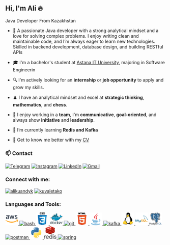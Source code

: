 ## Hi, I'm Ali 🔥
Java Developer From Kazakhstan</h3>

- 🧠 A passionate Java developer with a strong analytical mindset and a love for solving complex problems. I enjoy writing clean and maintainable code, and I’m always eager to learn new technologies. Skilled in backend development, database design, and building RESTful APIs

- 🎓 I'm a bachelor's student at [Astana IT University](https://astanait.edu.kz), majoring in Software Engineerin

- 🔍 I'm actively looking for an **internship** or **job opportunity** to apply and grow my skills.
  
- ♟️ I have an analytical mindset and excel at **strategic thinking**, **mathematics**, and **chess**.
  
- 🤝 I enjoy working in a **team**, I'm **communicative**, **goal-oriented**, and always show **initiative** and **leadership**.

- 🌱 I’m currently learning **Redis and Kafka**

- 📝 Get to know me better with my [CV](https://drive.google.com/file/d/1QsvlFYxL3tXP3XwYKMoaRvy-gEMbzjbp/view?usp=sharing)

### 📫 Contact

[![Telegram](https://img.shields.io/badge/Telegram-2CA5E0?style=flat&logo=telegram&logoColor=white)](https://t.me/alikuandyk)
[![Instagram](https://img.shields.io/badge/Instagram-E4405F?style=flat&logo=instagram&logoColor=white)](https://instagram.com/kuvaletako)
[![LinkedIn](https://img.shields.io/badge/LinkedIn-0A66C2?style=flat&logo=linkedin&logoColor=white)](https://www.linkedin.com/in/alikuandyk/)
[![Gmail](https://img.shields.io/badge/Gmail-D14836?style=flat&logo=gmail&logoColor=white)](mailto:alikuandyk26@gmail.com)

<h3 align="left">Connect with me:</h3>
<p align="left">
<a href="https://linkedin.com/in/alikuandyk" target="blank"><img align="center" src="https://raw.githubusercontent.com/rahuldkjain/github-profile-readme-generator/master/src/images/icons/Social/linked-in-alt.svg" alt="alikuandyk" height="30" width="40" /></a>
<a href="https://instagram.com/kuvaletako" target="blank"><img align="center" src="https://raw.githubusercontent.com/rahuldkjain/github-profile-readme-generator/master/src/images/icons/Social/instagram.svg" alt="kuvaletako" height="30" width="40" /></a>
</p>

<h3 align="left">Languages and Tools:</h3>
<p align="left"> <a href="https://aws.amazon.com" target="_blank" rel="noreferrer"> <img src="https://raw.githubusercontent.com/devicons/devicon/master/icons/amazonwebservices/amazonwebservices-original-wordmark.svg" alt="aws" width="40" height="40"/> </a> <a href="https://www.gnu.org/software/bash/" target="_blank" rel="noreferrer"> <img src="https://www.vectorlogo.zone/logos/gnu_bash/gnu_bash-icon.svg" alt="bash" width="40" height="40"/> </a> <a href="https://www.w3schools.com/css/" target="_blank" rel="noreferrer"> <img src="https://raw.githubusercontent.com/devicons/devicon/master/icons/css3/css3-original-wordmark.svg" alt="css3" width="40" height="40"/> </a> <a href="https://www.docker.com/" target="_blank" rel="noreferrer"> <img src="https://raw.githubusercontent.com/devicons/devicon/master/icons/docker/docker-original-wordmark.svg" alt="docker" width="40" height="40"/> </a> <a href="https://git-scm.com/" target="_blank" rel="noreferrer"> <img src="https://www.vectorlogo.zone/logos/git-scm/git-scm-icon.svg" alt="git" width="40" height="40"/> </a> <a href="https://www.w3.org/html/" target="_blank" rel="noreferrer"> <img src="https://raw.githubusercontent.com/devicons/devicon/master/icons/html5/html5-original-wordmark.svg" alt="html5" width="40" height="40"/> </a> <a href="https://www.java.com" target="_blank" rel="noreferrer"> <img src="https://raw.githubusercontent.com/devicons/devicon/master/icons/java/java-original.svg" alt="java" width="40" height="40"/> </a> <a href="https://kafka.apache.org/" target="_blank" rel="noreferrer"> <img src="https://www.vectorlogo.zone/logos/apache_kafka/apache_kafka-icon.svg" alt="kafka" width="40" height="40"/> </a> <a href="https://www.linux.org/" target="_blank" rel="noreferrer"> <img src="https://raw.githubusercontent.com/devicons/devicon/master/icons/linux/linux-original.svg" alt="linux" width="40" height="40"/> </a> <a href="https://www.mysql.com/" target="_blank" rel="noreferrer"> <img src="https://raw.githubusercontent.com/devicons/devicon/master/icons/mysql/mysql-original-wordmark.svg" alt="mysql" width="40" height="40"/> </a> <a href="https://www.postgresql.org" target="_blank" rel="noreferrer"> <img src="https://raw.githubusercontent.com/devicons/devicon/master/icons/postgresql/postgresql-original-wordmark.svg" alt="postgresql" width="40" height="40"/> </a> <a href="https://postman.com" target="_blank" rel="noreferrer"> <img src="https://www.vectorlogo.zone/logos/getpostman/getpostman-icon.svg" alt="postman" width="40" height="40"/> </a> <a href="https://www.python.org" target="_blank" rel="noreferrer"> <img src="https://raw.githubusercontent.com/devicons/devicon/master/icons/python/python-original.svg" alt="python" width="40" height="40"/> </a> <a href="https://redis.io" target="_blank" rel="noreferrer"> <img src="https://raw.githubusercontent.com/devicons/devicon/master/icons/redis/redis-original-wordmark.svg" alt="redis" width="40" height="40"/> </a> <a href="https://spring.io/" target="_blank" rel="noreferrer"> <img src="https://www.vectorlogo.zone/logos/springio/springio-icon.svg" alt="spring" width="40" height="40"/> </a> </p>
